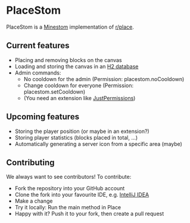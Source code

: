 # PlaceStom
PlaceStom is a [Minestom](https://github.com/Minestom/Minestom) implementation of [r/place](https://www.reddit.com/r/place/).

## Current features
* Placing and removing blocks on the canvas
* Loading and storing the canvas in an [H2 database](https://h2database.com/html/main.html)
* Admin commands:
  * No cooldown for the admin (Permission: placestom.noCooldown)
  * Change cooldown for everyone (Permission: placestom.setCooldown)
  * (You need an extension like [JustPermissions](https://github.com/JustDoom/JustPermissions))

## Upcoming features
* Storing the player position (or maybe in an extension?)
* Storing player statistics (blocks placed in total, ...)
* Automatically generating a server icon from a specific area (maybe)

## Contributing
We always want to see contributors! To contribute:
* Fork the repository into your GitHub account
* Clone the fork into your favourite IDE, e.g. [IntelliJ IDEA](https://www.jetbrains.com/idea/)
* Make a change
* Try it locally: Run the main method in Place
* Happy with it? Push it to your fork, then create a pull request